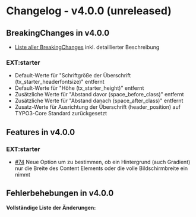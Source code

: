 # Changelog - v4.0.0 (unreleased)

## BreakingChanges in v4.0.0

- [Liste aller BreakingChanges](01_BreakingChanges/v4.0.0) inkl. detaillierter Beschreibung

### EXT:starter

- Default-Werte für "Schriftgröße der Überschrift (tx_starter_headerfontsize)" entfernt
- Default-Werte für "Höhe (tx_starter_height)" entfernt
- Zusätzliche Werte für "Abstand davor (space_before_class)" entfernt
- Zusätzliche Werte für "Abstand danach (space_after_class)" entfernt
- Zusatz-Werte für Ausrichtung der Überschrift (header_position) auf TYPO3-Core Standard zurückgesetzt

## Features in v4.0.0

### EXT:starter

- [#74](https://gitlab.com/starterteam/team/base/-/issues/74) Neue Option um zu bestimmen, ob ein Hintergrund (auch Gradient) nur die Breite des Content Elements oder die volle Bildschirmbreite ein nimmt

## Fehlerbehebungen in v4.0.0

**Vollständige Liste der Änderungen:**
